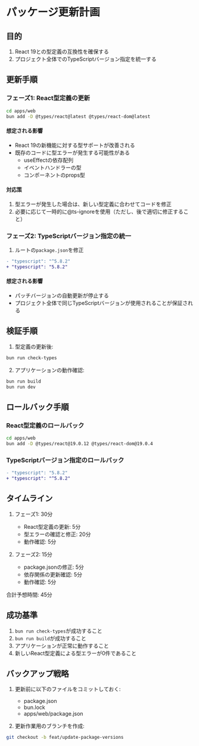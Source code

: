 # パッケージ更新計画

## 目的

1. React 19との型定義の互換性を確保する
2. プロジェクト全体でのTypeScriptバージョン指定を統一する

## 更新手順

### フェーズ1: React型定義の更新

```bash
cd apps/web
bun add -D @types/react@latest @types/react-dom@latest
```

#### 想定される影響
- React 19の新機能に対する型サポートが改善される
- 既存のコードに型エラーが発生する可能性がある
  - useEffectの依存配列
  - イベントハンドラーの型
  - コンポーネントのprops型

#### 対応策
1. 型エラーが発生した場合は、新しい型定義に合わせてコードを修正
2. 必要に応じて一時的に@ts-ignoreを使用（ただし、後で適切に修正すること）

### フェーズ2: TypeScriptバージョン指定の統一

1. ルートの`package.json`を修正
```diff
- "typescript": "^5.8.2"
+ "typescript": "5.8.2"
```

#### 想定される影響
- パッチバージョンの自動更新が停止する
- プロジェクト全体で同じTypeScriptバージョンが使用されることが保証される

## 検証手順

1. 型定義の更新後:
```bash
bun run check-types
```

2. アプリケーションの動作確認:
```bash
bun run build
bun run dev
```

## ロールバック手順

### React型定義のロールバック
```bash
cd apps/web
bun add -D @types/react@19.0.12 @types/react-dom@19.0.4
```

### TypeScriptバージョン指定のロールバック
```diff
- "typescript": "5.8.2"
+ "typescript": "^5.8.2"
```

## タイムライン

1. フェーズ1: 30分
   - React型定義の更新: 5分
   - 型エラーの確認と修正: 20分
   - 動作確認: 5分

2. フェーズ2: 15分
   - package.jsonの修正: 5分
   - 依存関係の更新確認: 5分
   - 動作確認: 5分

合計予想時間: 45分

## 成功基準

1. `bun run check-types`が成功すること
2. `bun run build`が成功すること
3. アプリケーションが正常に動作すること
4. 新しいReact型定義による型エラーが0件であること

## バックアップ戦略

1. 更新前に以下のファイルをコミットしておく:
   - package.json
   - bun.lock
   - apps/web/package.json

2. 更新作業用のブランチを作成:
```bash
git checkout -b feat/update-package-versions